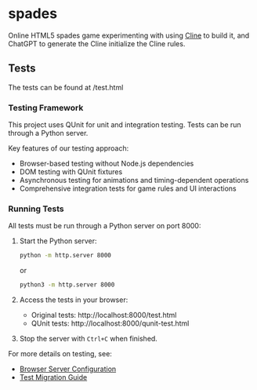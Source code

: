# spades
Online HTML5 spades game experimenting with using [Cline](https://cline.bot/) to build it, and ChatGPT to generate the Cline initialize the Cline rules. 

## Tests
The tests can be found at /test.html

### Testing Framework
This project uses QUnit for unit and integration testing. Tests can be run through a Python server.

Key features of our testing approach:
- Browser-based testing without Node.js dependencies
- DOM testing with QUnit fixtures
- Asynchronous testing for animations and timing-dependent operations
- Comprehensive integration tests for game rules and UI interactions

### Running Tests

All tests must be run through a Python server on port 8000:

1. Start the Python server:
   ```bash
   python -m http.server 8000
   ```
   or
   ```bash
   python3 -m http.server 8000
   ```

2. Access the tests in your browser:
   - Original tests: http://localhost:8000/test.html
   - QUnit tests: http://localhost:8000/qunit-test.html

3. Stop the server with `Ctrl+C` when finished.

For more details on testing, see:
- [Browser Server Configuration](docs/browserServerConfig.md)
- [Test Migration Guide](docs/test-migration-guide.md)
